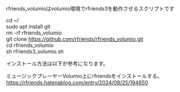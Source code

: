 rfriends_volumioはvolumio環境でrfriends3を動作させるスクリプトです  
  
cd ~/  
sudo apt install git  
rm -rf rfriends_volumio  
git clone https://github.com/rfriends/rfriends_volumio.git  
cd rfriends_volumio  
sh rfriends3_volumio.sh  
  
インストール方法は以下が参考になります。  
  
ミュージックプレーヤーVolumio上にrfriendsをインストールする。  
https://rfriends.hatenablog.com/entry/2024/08/25/194850  
